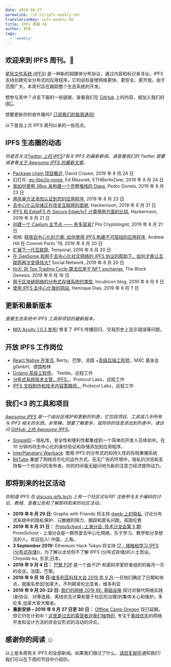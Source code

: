 ```yaml
---
date: 2019-08-27
permalink: /zh-cn/ipfs-weekly-56/
translationKey: ipfs-weekly-56
title: IPFS 周报-56
author: 默奕
tags:
  - 'weekly'
---
```


## 欢迎来到 IPFS 周刊。👋

[星际文件系统 (IPFS)](https://ipfs.tech/) 是一种新的超媒体分布协议，通过内容和标识来寻址。IPFS 支持创建完全分布式的应用程序。它的目标是使网络更快、更安全、更开放。由于范围广大，本周刊旨在跟踪整个生态系统的开发。

想参与其中？点击下面的一些链接，查看我们在 [GitHub](https://github.com/ipfs) 上的内容，或加入我们的 [IRC](https://riot.im/app/#/room/#ipfs:matrix.org)。

想要更新你的收件箱吗? [订阅我们的每周通讯!](http://eepurl.com/gL2Pi5)

以下是自上次 IPFS 周刊以来的一些亮点。

## IPFS 生态圈的动态

_你是否关注[Twitter 上的 IPFS](https://twitter.com/IPFSbot)?有关 IPFS 的最新新闻，请查看我们的 Twitter 提要或查看[关于 Awesome IPFS 的最新文章](https://awesome.ipfs.tech/articles/)。_

- [Package chain 项目概述](https://gist.github.com/dvc94ch/2ce60a00550e83d95ed051fc81e3683e), David Craven, 2019 年 8 月 24 日
- 幻灯片: [go-libp2p-noise](https://github.com/ChainSafe/go-libp2p-noise/blob/master/go-libp2p-noise-ethberlin-1a.pdf), Ed Mazurek, ETHBerlinZwei, 2019 年 8 月 24 日
- [我如何使用 3Box 来构建一个完整堆栈的 Dapp](https://medium.com/@pedrouid/how-i-used-3box-to-build-a-full-stack-dapp-49d3ef9365cb), Pedro Gomes, 2019 年 8 月 23 日
- [用简单方法添加认证到您的应用程序](https://medium.com/simpleid-dev-tools/adding-authentication-to-your-app-the-easy-way-44d182055f91), 2019 年 8 月 23 日
- [去中心化云存储正在改变互联网的面貌](https://hackernoon.com/decentralized-cloud-storage-how-it-will-change-the-face-of-the-internet-22-np1f2349h), Hackernoon, 2019 年 8 月 21 日
- [IPFS 和 EdgeFS 在 Secure Edge/IoT 计算用例方面的比较](https://hackernoon.com/comparison-of-ipfs-and-edgefs-for-secure-edgeiot-computing-use-cases-0dgu30zk), Hackernoon, 2019 年 8 月 21 日
- [创建一个 Caelum 主节点 —— 有多容易?](https://medium.com/@procryptologist/creating-a-caelum-masternode-how-easy-is-it-da0042c237d9) Pro Cryptologist, 2019 年 8 月 21 日
- 视频: [释放去中心化的力量: 如何使用 IPFS 构建不可阻挡的应用程序](https://www.youtube.com/watch?time_continue=2&v=L7PgUNiByVk), Andrew Hill 在 Commit Porto '19, 2019 年 8 月 20 日
- [扩展下一代互联网](https://medium.com/temporal-cloud/scaling-the-next-generation-of-the-internet-fca01011fde3), Temporal, 2019 年 8 月 20 日
- [在 GeeSome 和用于去中心化社交网络的 IPFS 协议的帮助下，如何才能让互联网再次变得伟大?](https://medium.com/geesome/how-to-make-the-internet-great-again-with-the-help-of-geesome-and-ipfs-ae516aa06f89) Social Network, 2019 年 8 月 20 日
- [ttcX: 将 Top Trading Cycle 算法应用于 NFT exchange](https://www.theblockcrypto.com/2019/08/16/ttcx-applying-the-top-trading-cycle-algorithm-to-nft-exchange/), The Block Genesis, 2019 年 8 月 16 日
- [用于区块链网络的分布式存储系统的类型](https://blog.incubicon.com/tipos-de-sistemas-de-almacenamiento-distribuido-para-redes-blockchain), Incubicon blog, 2019 年 8 月 8 日
- [使用 IPFS 去中心化我的网站](https://dev.to/hacdias/decentralizing-my-website-with-ipfs-2073), Henrique Dias, 2019 年 8 月 7 日

## 更新和最新版本

_查看生态系统中 IPFS 工具和项目的最新版本。_

- [MIX Acuity 1.0.3 发布!](https://medium.com/mix-blockchain/mix-acuity-1-0-3-released-7f7111ecb5af) 修复了 IPFS 传播回归、交易历史上显示错误等问题。

## 开放 IPFS 工作岗位

- [React Native 开发员](https://berty.tech/jobs/react-native-developer/), Berty，巴黎，法国 +[高级后端工程师](https://www.golangprojects.com/golang-go-job-dcr-Senior-Backend-Engineer-Berlin-MXC-Foundation-gGmbH.html)，MXC 基金会 gGmbH，德国柏林
- [Golang 高级工程师](https://www.golangprojects.com/golang-go-job-def-Senior-Golang-Engineer-Remote-Textile.html)， Textile，远程工作
- [分布式系统技术主管，IPFS，](https://jobs.lever.co/protocol/9283f9b0-de64-4e1f-a221-5d02b0202198)，Protocol Labs，远程工作
- [IPFS 文档制作和技术内容策略师，](https://jobs.lever.co/protocol/e7db2c84-afd7-44a4-9a27-449c751d8289) Protocol Labs，远程工作

## 我们<3 的工具和项目

_[Awesome IPFS](https://awesome.ipfs.tech/) 是一个由社区维护和更新的列表，它包括项目、工具或几乎所有与 IPFS 相关的东西，非常棒。想要了解更多，或将你的信息添加到列表中，请访问 [GitHub 上的 Awesome IPFS](https://github.com/ipfs/awesome-ipfs)。_

- [SimpleID](https://www.simpleid.xyz/) – 隐私性、安全性和便利性都集成到一个简单的开发人员体验中。在 10 分钟内将去中心化的身份验证和存储添加到应用程序。
- [InterPlanetary Wayback](https://github.com/oduwsdl/ipwb): 使用 IPFS 的分布式的和持久性的存档重播系统
- [BitTube](https://bittubeapp.com/) 重塑了网络货币化的运作方式。在无广告的环境中，隐私的浏览和支持每一个你访问的发布者。你的时间毫无疑问地为新的注意力经济提供动力。

## 即将到来的社区活动

_你知道 IPFS 在 [discuss.ipfs.tech](https://discuss.ipfs.tech/) 上有一个社区论坛吗? 注册参与关于编码的讨论、教程、查看公告和了解即将到来的社区活动。_

- **2019 年 8 月 29 日:** Graphs with Friends 将主持 [dweb 上的隐私](https://www.meetup.com/Graphs-With-Friends/events/263942243/). 讨论分布式系统中的隐私保护、元数据的阻力、跟踪和匿名问题。英国伦敦
- **2019 年 8 月 31 日：** [ProtoSchool -上海分会: 技术沙龙会第 5 期](https://www.meetup.com/Shanghai-Decentralized-Systems-Meetup-Group/events/263835810/): ProtoSchool - 上海分会是一群热爱去中心化网络，乐于学习、教学和分享想法的人。欢迎加入! 中国，上海。
- **3 September 2019:** Ethereum Hack Tokyo 将主持 [17 - 接触和学习 IPFS (分布式存储))](https://icovo-ag.connpass.com/event/144474/)，为了解以太坊但不了解 IPFS (分布式存储)的人士而设。Chiyoda-ku, 东京,日本。
- **2019 年 9 月 4 日：** [巴黎 P2P](https://p2p.paris/en/) 是一个由 P2P 和密码学爱好者组织的每月一次的会议。法国，巴黎。
- **2019 年 9 月 16 日:**[维多利亚科技大会 2019 年 9 月](https://ti.to/fission/victoria-sept-2019):一旦他们确定了日期和地点，就报名参加!加拿大，不列颠哥伦比亚省，维多利亚
- **2019 年 9 月 20-22 日:** [我们的网络 2019 RE: 基础设施](https://ournetworks.ca/) 探讨对替代网络实践(新协议、对等连接、离线优先计算和基于社区的治理)的集体关心和维护。多伦多,加拿大安大略省。
- **重新安排 – 2019 年 9 月 27 日至 30 日：** [Offline Camp Oregon](http://offlinefirst.org/camp/reschedule) 现已延期，但它仍在计划中！[这里是过去的露营者对我们独特的](https://youtu.be/FNtpPW_7H1k), 专注于[离线优先](http://offlinefirst.org/)的网络开发和设计方法的非会议形式的活动的评论。

## 感谢你的阅读 ☺️

以上是本周有关 IPFS 的全部新闻。如果我们错过了什么，[请回复邮件](mailto:newsletter@ipfs.io)通知我们! 我们可以在下周的节目中介绍你。
